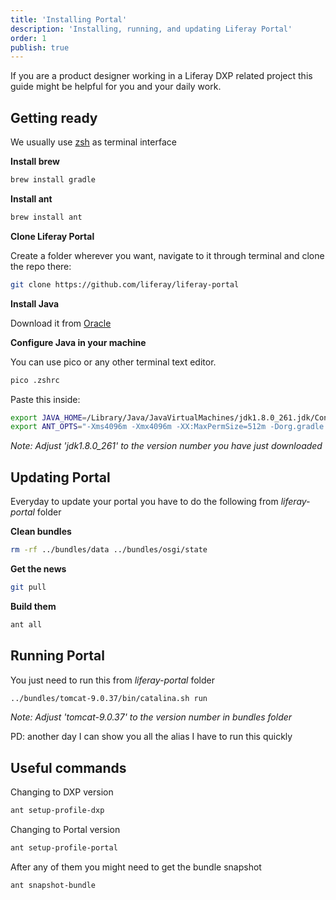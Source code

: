 ```yaml
---
title: 'Installing Portal'
description: 'Installing, running, and updating Liferay Portal'
order: 1
publish: true
---
```


If you are a product designer working in a Liferay DXP related project this guide might be helpful for you and your daily work.

## Getting ready

We usually use [zsh](https://ohmyz.sh/) as terminal interface


**Install brew**

```bash
brew install gradle
```

**Install ant**

```bash
brew install ant
```

**Clone Liferay Portal**

Create a folder wherever you want, navigate to it through terminal and clone the repo there:

```bash
git clone https://github.com/liferay/liferay-portal
```

**Install Java**

Download it from [Oracle](https://www.oracle.com/java/technologies/javase/javase-jdk8-downloads.html)

**Configure Java in your machine**

You can use pico or any other terminal text editor.

```bash
pico .zshrc
```

Paste this inside:

```bash
export JAVA_HOME=/Library/Java/JavaVirtualMachines/jdk1.8.0_261.jdk/Contents/Home
export ANT_OPTS="-Xms4096m -Xmx4096m -XX:MaxPermSize=512m -Dorg.gradle.workers.max=11"
```

*Note: Adjust 'jdk1.8.0_261' to the version number you have just downloaded*

## Updating Portal

Everyday to update your portal you have to do the following from *liferay-portal* folder

**Clean bundles**

```bash
rm -rf ../bundles/data ../bundles/osgi/state
```

**Get the news**

```bash
git pull
```

**Build them**

```bash
ant all
```

## Running Portal

You just need to run this from *liferay-portal* folder

```bash
../bundles/tomcat-9.0.37/bin/catalina.sh run
```

*Note: Adjust 'tomcat-9.0.37' to the version number in bundles folder*

PD: another day I can show you all the alias I have to run this quickly

## Useful commands

Changing to DXP version

```bash
ant setup-profile-dxp
```

Changing to Portal version

```bash
ant setup-profile-portal
```

After any of them you might need to get the bundle snapshot

```bash
ant snapshot-bundle
```

